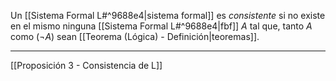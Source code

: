 Un [[Sistema Formal L#^9688e4|sistema formal]] es _consistente_ si no existe en el mismo ninguna [[Sistema Formal L#^9688e4|fbf]] $A$ tal que, tanto $A$ como $(\neg A)$ sean [[Teorema (Lógica) - Definición|teoremas]].
***
[[Proposición 3 - Consistencia de L]] 